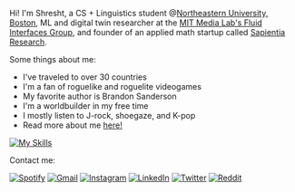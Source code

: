 Hi! I'm Shresht, a CS + Linguistics student @[Northeastern University, Boston](https://northeastern.edu), ML and digital twin researcher at the [MIT Media Lab's Fluid Interfaces Group](https://www.media.mit.edu/groups/fluid-interfaces/overview/), and founder of an applied math startup called [Sapientia Research](https://sapientiaresearch.org).

Some things about me:
- I've traveled to over 30 countries
- I'm a fan of roguelike and roguelite videogames
- My favorite author is Brandon Sanderson
- I'm a worldbuilder in my free time
- I mostly listen to J-rock, shoegaze, and K-pop
- Read more about me [here!](https://blog.tetraslam.world/hello)

[![My Skills](https://skillicons.dev/icons?i=arduino,bash,blender,c,fastapi,fortran,figma,kubernetes,go,godot,htmx,latex,linux,md,neovim,nim,nix,notion,ocaml,postgres,py,pytorch,ros,sublime,supabase,tailwind,tensorflow,unity,vercel,vscode,wasm,zig)](https://skillicons.dev)

Contact me:

[![Spotify](https://img.shields.io/badge/My&nbsp;Playlist-Spotify-1ED760?style=for-the-badge&logo=spotify&logoColor=white)](https://open.spotify.com/playlist/63yXZkbWd3SydPVQcaECZN?si=42105eaec8eb4639) [![Gmail](https://img.shields.io/badge/Write&nbsp;To&nbsp;Me&nbsp;On&nbsp;Gmail-D14836?style=for-the-badge&logo=gmail&logoColor=white)](mailto:bhowmickshresht@gmail.com) [![Instagram](https://img.shields.io/badge/Instagram-%23E4405F.svg?style=for-the-badge&logo=Instagram&logoColor=white)](https://instagram.com/skynovurm) [![LinkedIn](https://img.shields.io/badge/linkedin-%230077B5.svg?style=for-the-badge&logo=linkedin&logoColor=white)](https://linkedin.com/in/shreshtbhowmick) [![Twitter](https://img.shields.io/badge/Twitter-%231DA1F2.svg?style=for-the-badge&logo=Twitter&logoColor=white)](https://twitter.com/@Tetraslam) [![Reddit](https://img.shields.io/badge/Reddit-%23FF4500.svg?style=for-the-badge&logo=Reddit&logoColor=white)](https://reddit.com/u/TheWhiteRyder)

